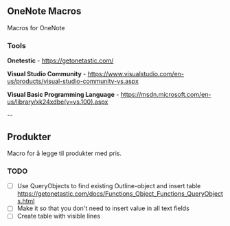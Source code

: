 ## OneNote Macros
Macros for OneNote
### Tools
**Onetestic** - https://getonetastic.com/


**Visual Studio Community** - https://www.visualstudio.com/en-us/products/visual-studio-community-vs.aspx


**Visual Basic Programming Language** - https://msdn.microsoft.com/en-us/library/xk24xdbe(v=vs.100).aspx


--


## Produkter
Macro for å legge til produkter med pris.
### TODO
- [ ] Use QueryObjects to find existing Outline-object and insert table https://getonetastic.com/docs/Functions_Object_Functions_QueryObjects.html
- [ ] Make it so that you don't need to insert value in all text fields
- [ ] Create table with visible lines
